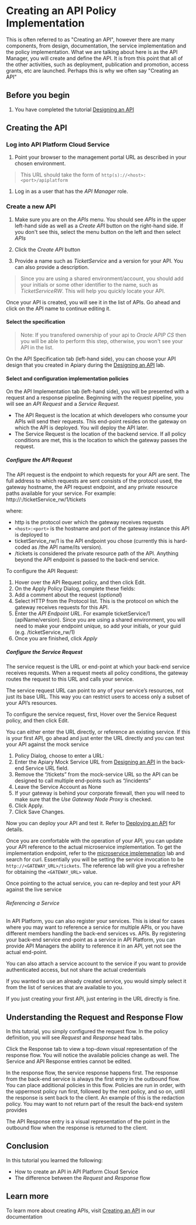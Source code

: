# Creating an API Policy Implementation
This is often referred to as "Creating an API", however there are many components, from design, documentation, the service implementation and the policy implementation.  What we are talking about here is as the API Manager, you will create and define the API.  It is from this point that all of the other activities, such as deployment, publication and promotion, access grants, etc are launched.  Perhaps this is why we often say "Creating an API"   

## Before you begin
1. You have completed the tutorial [Designing an API](design.api.md)

## Creating the API
### Log into API Platform Cloud Service
1. Point your browser to the management portal URL as described in your chosen environment.

> This URL should take the form of `http(s)://<host>:<port>/apiplatform`

1.  Log in as a user that has the *API Manager* role.  

### Create a new API
1. Make sure you are on the *APIs* menu.  You should see *APIs* in the upper left-hand side as well as a *Create API* button on the right-hand side.  If you don't see this, select the menu button on the left and then select *APIs*

1. Click the *Create API* button

1. Provide a name such as _TicketService_ and a version for your API.  You can also provide a description.

> Since you are using a shared environment/account, you should add your initials or some other identifier to the name, such as _TicketServiceRW_.  This will help you quickly locate your API.

Once your API is created, you will see it in the list of APIs.  Go ahead and click on the API name to continue editing it.

#### Select the specification
> Note: If you transfered ownership of your api to *Oracle APIP CS* then you will be able to perform this step, otherwise, you won't see your API in the list.

On the API Specification tab (left-hand side), you can choose your API design that you created in Apiary during the [Designing an API](design.api.md) lab.  


#### Select and configuration implementation policies
On the API Implementation tab (left-hand side), you will be presented with a request and a response pipeline.  Beginning with the request pipeline, you will see an *API Request* and a *Service Request*.  

 - The API Request is the location at which developers who consume your APIs will send their requests. This end-point resides on the gateway on which the API is deployed. You will deploy the API later.
 - The Service Request is the location of the backend service. If all policy conditions are met, this is the location to which the gateway passes the request.

##### Configure the API Request
The API request is the endpoint to which requests for your API are sent.  The full address to which requests are sent consists of the protocol used, the gateway hostname, the API request endpoint, and any private resource paths available for your service. For example: http://<host>:<port>/ticketService_rw/1/tickets

where:
  - http is the protocol over which the gateway receives requests
  - `<host>:<port>` is the hostname and port of the gateway instance this API is deployed to
  - ticketService_rw/1 is the API endpoint you chose (currently this is hard-coded as /the API name/its version).  
  - /tickets is considered the private resource path of the API. Anything beyond the API endpoint is passed to the back-end service.

To configure the API Request:
1. Hover over the API Request policy, and then click Edit.
1. On the Apply Policy Dialog, complete these fields:
  1. Add a comment about the request (_optional_)
  1. Select HTTP from the Protocol list. This is the protocol on which the gateway receives requests for this API.
  1. Enter the _API Endpoint URL_.  For example ticketService/1 (apiName/version).  Since you are using a shared environment, you will need to make your endpoint unique, so add your initials, or your guid (e.g. /ticketService_rw/1)
  1. Once you are finished, click *Apply*

##### Configure the Service Request
The service request is the URL or end-point at which your back-end service receives requests. When a request meets all policy conditions, the gateway routes the request to this URL and calls your service.

The service request URL can point to any of your service’s resources, not just its base URL. This way you can restrict users to access only a subset of your API’s resources.

To configure the service request, first, Hover over the Service Request policy, and then click Edit.

You can either enter the URL directly, or reference an existing service.  If this is your first API, go ahead and just enter the URL directly and you can test your API against the mock service
1. Policy Dialog, choose to enter a URL:
  1. Enter the Apiary Mock Service URL from [Designing an API](design.api.md) in the back-end Service URL field.
  1. Remove the “/tickets” from the mock-service URL so the API can be designed to call multiple end-points such as “/incidents”
1. Leave the Service Account as None
1. If your gateway is behind your corporate firewall, then you will need to make sure that the *Use Gateway Node Proxy* is checked.
1. Click Apply.
1. Click Save Changes.

Now you can deploy your API and test it.  Refer to [Deploying an API](deploy.api.md) for details.

Once you are comfortable with the operation of your API, you can update your API reference to the actual microservice implementation.  To get the implementation endpoint, refer to the [microservice implemenation](https://github.com/nagypeter/eca-draft/blob/master/tutorials/devcs.build.jobs.md#3-deploy-service-v1-to-microservices-platform-and-test) lab and search for curl.  Essentially you will be setting the service invocation to be `http://<GATEWAY_URL>/tickets`.  The reference lab will give you a refresher for obtaining the `<GATEWAY_URL>` value.

Once pointing to the actual service, you can re-deploy and test your API against the live service

###### Referencing a Service
In API Platform, you can also register your services.  This is ideal for cases where you may want to reference a service for multiple APIs, or you have different members handling the back-end services vs. APIs.  By registering your back-end service end-point as a service in API Platform, you can provide API Managers the ability to reference it in an API, yet not see the actual end-point.

You can also attach a service account to the service if you want to provide authenticated access, but not share the actual credentials

If you wanted to use an already created service, you would simply select it from the list of services that are available to you.

If you just creating your first API, just entering in the URL directly is fine.

## Understanding the Request and Response Flow
In this tutorial, you simply configured the request flow.  In the policy definition, you will see *Request* and *Response* head tabs.

Click the Response tab to view a top-down visual representation of the response flow. You will notice the available policies change as well.  The Service and API Response entries cannot be edited.

In the response flow, the service response happens first. The response from the back-end service is always the first entry in the outbound flow. You can place additional policies in this flow. Policies are run in order, with the uppermost policy run first, followed by the next policy, and so on, until the response is sent back to the client.  An example of this is the redaction policy.  You may want to not return part of the result the back-end system provides

The API Response entry is a visual representation of the point in the outbound flow when the response is returned to the client.

## Conclusion
In this tutorial you learned the following:
  * How to create an API in API Platform Cloud Service
  * The difference between the *Request* and *Response* flow

## Learn more
To learn more about creating APIs, visit [Creating an API](http://www.oracle.com/pls/topic/lookup?ctx=en/cloud/paas/api-platform-cloud&id=GUID-B9691D64-FCD2-4A8C-9DA3-8E29CB48E1E2) in our documentation
